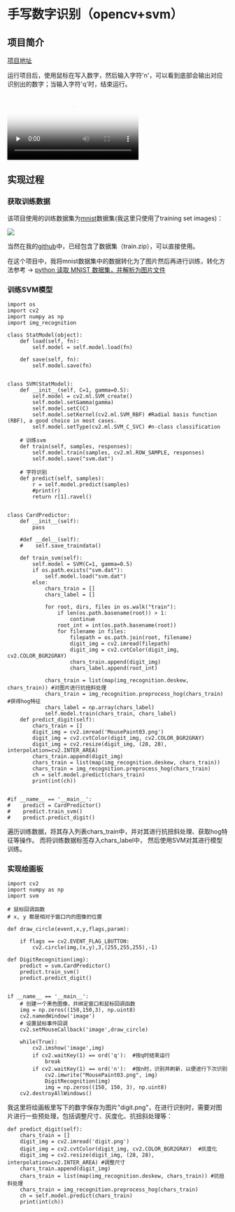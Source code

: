 # 手写数字识别（opencv+svm）

## 项目简介
[项目地址](https://github.com/lhx1228/DigitRecognition)

运行项目后，使用鼠标在写入数字，然后输入字符'n'，可以看到底部会输出对应识别出的数字；当输入字符'q'时，结束运行。

<video id="video" controls="" preload="none" poster="http://om2bks7xs.bkt.clouddn.com/2017-08-26-Markdown-Advance-Video.jpg">
<source id="mp4" src="https://www.leihx.top/image/Presentation.mov" type="video/mp4">
</video>

## 实现过程

### 获取训练数据

该项目使用的训练数据集为[mnist](http://yann.lecun.com/exdb/mnist/)数据集(我这里只使用了training set images)：

![](https://www.leihx.top/image/DigitRecognition_1.png)

当然在我的[github](https://github.com/lhx1228/DigitRecognition)中，已经包含了数据集（train.zip），可以直接使用。

在这个项目中，我将mnist数据集中的数据转化为了图片然后再进行训练，转化方法参考 -> [python 读取 MNIST 数据集，并解析为图片文件](https://xinancsd.github.io/MachineLearning/mnist_parser.html)

### 训练SVM模型

```
import os
import cv2
import numpy as np
import img_recognition

class StatModel(object):
    def load(self, fn):
        self.model = self.model.load(fn)

    def save(self, fn):
        self.model.save(fn)


class SVM(StatModel):
    def __init__(self, C=1, gamma=0.5):
        self.model = cv2.ml.SVM_create()
        self.model.setGamma(gamma)
        self.model.setC(C)
        self.model.setKernel(cv2.ml.SVM_RBF) #Radial basis function (RBF), a good choice in most cases.
        self.model.setType(cv2.ml.SVM_C_SVC) #n-class classification

    # 训练svm
    def train(self, samples, responses):
        self.model.train(samples, cv2.ml.ROW_SAMPLE, responses)
        self.model.save("svm.dat")

    # 字符识别
    def predict(self, samples):
        r = self.model.predict(samples)
        #print(r)
        return r[1].ravel()


class CardPredictor:
    def __init__(self):
        pass

    #def __del__(self):
    #    self.save_traindata()

    def train_svm(self):
        self.model = SVM(C=1, gamma=0.5)
        if os.path.exists("svm.dat"):
            self.model.load("svm.dat")
        else:
            chars_train = []
            chars_label = []

            for root, dirs, files in os.walk("train"):
                if len(os.path.basename(root)) > 1:
                    continue
                root_int = int(os.path.basename(root))
                for filename in files:
                    filepath = os.path.join(root, filename)
                    digit_img = cv2.imread(filepath)
                    digit_img = cv2.cvtColor(digit_img, cv2.COLOR_BGR2GRAY)
                    chars_train.append(digit_img)
                    chars_label.append(root_int)

            chars_train = list(map(img_recognition.deskew, chars_train)) #对图片进行抗扭斜处理
            chars_train = img_recognition.preprocess_hog(chars_train)    #获得hog特征
            chars_label = np.array(chars_label)
            self.model.train(chars_train, chars_label)
    def predict_digit(self):
        chars_train = []
        digit_img = cv2.imread('MousePaint03.png')
        digit_img = cv2.cvtColor(digit_img, cv2.COLOR_BGR2GRAY)
        digit_img = cv2.resize(digit_img, (28, 28), interpolation=cv2.INTER_AREA)
        chars_train.append(digit_img)
        chars_train = list(map(img_recognition.deskew, chars_train))
        chars_train = img_recognition.preprocess_hog(chars_train)
        ch = self.model.predict(chars_train)
        print(int(ch))


#if __name__ == '__main__':
#    predict = CardPredictor()
#    predict.train_svm()
#    predict.predict_digit()

```

遍历训练数据，将其存入列表chars\_train中，并对其进行抗扭斜处理、获取hog特征等操作。
而将训练数据标签存入chars\_label中， 然后使用SVM对其进行模型训练。

### 实现绘画板

```
import cv2
import numpy as np
import svm

# 鼠标回调函数
# x, y 都是相对于窗口内的图像的位置

def draw_circle(event,x,y,flags,param):

    if flags == cv2.EVENT_FLAG_LBUTTON:
        cv2.circle(img,(x,y),3,(255,255,255),-1)

def DigitRecognition(img):
    predict = svm.CardPredictor()
    predict.train_svm()
    predict.predict_digit()


if __name__ == '__main__':
    # 创建一个黑色图像，并绑定窗口和鼠标回调函数
    img = np.zeros((150,150,3), np.uint8)
    cv2.namedWindow('image')
    # 设置鼠标事件回调
    cv2.setMouseCallback('image',draw_circle)

    while(True):
        cv2.imshow('image',img)
        if cv2.waitKey(1) == ord('q'):  #按q时结束运行
            break
        if cv2.waitKey(1) == ord('n'):  #按n时，识别并刷新，以便进行下次识别
            cv2.imwrite("MousePaint03.png", img)
            DigitRecognition(img)
            img = np.zeros((150, 150, 3), np.uint8)
    cv2.destroyAllWindows()
```

我这里将绘画板里写下的数字保存为图片"digit.png"，在进行识别时，需要对图片进行一些预处理，包括调整尺寸、灰度化、抗扭斜处理等：

```
def predict_digit(self):
    chars_train = []
    digit_img = cv2.imread('digit.png')
    digit_img = cv2.cvtColor(digit_img, cv2.COLOR_BGR2GRAY)  #灰度化
    digit_img = cv2.resize(digit_img, (28, 28), interpolation=cv2.INTER_AREA) #调整尺寸
    chars_train.append(digit_img)
    chars_train = list(map(img_recognition.deskew, chars_train)) #抗扭斜处理
    chars_train = img_recognition.preprocess_hog(chars_train)
    ch = self.model.predict(chars_train)
    print(int(ch))
```